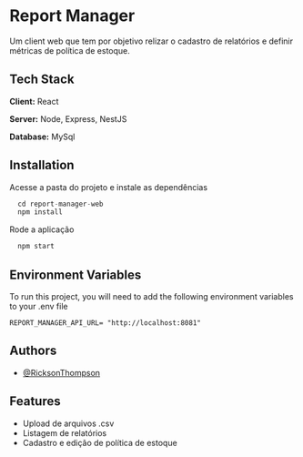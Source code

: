 
# Report Manager

Um client web que tem por objetivo relizar o cadastro de relatórios e definir métricas de política de estoque.


## Tech Stack

**Client:** React

**Server:** Node, Express, NestJS

**Database:** MySql


## Installation

Acesse a pasta do projeto e instale as dependências 

```typescript
  cd report-manager-web
  npm install 
```
Rode a aplicação

```typescript
  npm start
```

## Environment Variables

To run this project, you will need to add the following environment variables to your .env file

`REPORT_MANAGER_API_URL= "http://localhost:8081"`



## Authors

- [@RicksonThompson](https://www.github.com/RicksonThompson)


## Features

- Upload de arquivos .csv
- Listagem de relatórios
- Cadastro e edição de política de estoque
